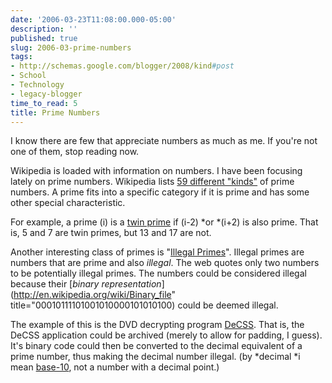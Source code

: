 ```yaml
---
date: '2006-03-23T11:08:00.000-05:00'
description: ''
published: true
slug: 2006-03-prime-numbers
tags:
- http://schemas.google.com/blogger/2008/kind#post
- School
- Technology
- legacy-blogger
time_to_read: 5
title: Prime Numbers
---
```


I know there are few that appreciate numbers as much as me. If you're not one of them, stop reading now.

Wikipedia is loaded with information on numbers. I have been focusing lately on prime numbers. Wikipedia lists [59 different "kinds"](http://en.wikipedia.org/wiki/List_of_prime_numbers) of prime numbers. A prime fits into a specific category if it is prime and has some other special characteristic.

For example, a prime (i) is a [twin prime](http://en.wikipedia.org/wiki/Twin_prime) if (i-2) *or *(i+2) is also prime. That is, 5 and 7 are twin primes, but 13 and 17 are not.

Another interesting class of primes is "[Illegal Primes](http://en.wikipedia.org/wiki/Illegal_prime)". Illegal primes are numbers that are prime and also *illegal*. The web quotes only two numbers to be potentially illegal primes. The numbers could be considered illegal because their [*binary representation*](http://en.wikipedia.org/wiki/Binary_file" title="00010111101001010000101010100) could be deemed illegal.

The example of this is the DVD decrypting program [DeCSS](http://en.wikipedia.org/wiki/DeCSS). That is, the DeCSS application could be archived (merely to allow for padding, I guess). It's binary code could then be converted to the decimal equivalent of a prime number, thus making the decimal number illegal. (by *decimal *i mean [base-10](http://en.wikipedia.org/wiki/Base_10), not a number with a decimal point.)